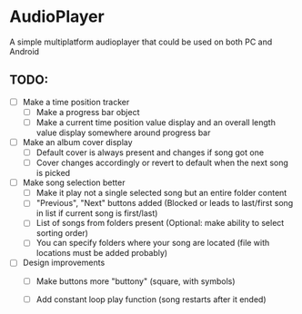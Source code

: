 # AudioPlayer
A simple multiplatform audioplayer that could be used on both PC and Android
## TODO:
-[ ] Make a time position tracker
    -[ ] Make a progress bar object
    -[ ] Make a current time position value display and an overall length value display somewhere around progress bar
-[ ] Make an album cover display
    -[ ] Default cover is always present and changes if song got one
    -[ ] Cover changes accordingly or revert to default when the next song is picked
-[ ] Make song selection better
    -[ ] Make it play not a single selected song but an entire folder content
    -[ ] "Previous", "Next" buttons added (Blocked or leads to last/first song in list if current song is first/last)
    -[ ] List of songs from folders present (Optional: make ability to select sorting order)
    -[ ] You can specify folders where your song are located (file with locations must be added probably)
-[ ] Design improvements
    -[ ] Make buttons more "buttony" (square, with symbols)
    -[ ] Add constant loop play function (song restarts after it ended)
    
